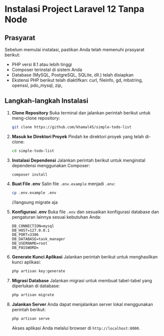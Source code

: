 # Instalasi Project Laravel 12 Tanpa Node

## Prasyarat

Sebelum memulai instalasi, pastikan Anda telah memenuhi prasyarat berikut:

-   PHP versi 8.1 atau lebih tinggi
-   Composer terinstal di sistem Anda
-   Database (MySQL, PostgreSQL, SQLite, dll.) telah disiapkan
-   Ekstensi PHP berikut telah diaktifkan:
    curl,
    fileinfo,
    gd,
    mbstring,
    openssl,
    pdo_mysql,
    zip,

## Langkah-langkah Instalasi

1. **Clone Repository**
   Buka terminal dan jalankan perintah berikut untuk meng-clone repository:
    ```bash
    git clone https://github.com/khamal45/simple-todo-list
    ```
2. **Masuk ke Direktori Proyek**
   Pindah ke direktori proyek yang telah di-clone:
    ```bash
    cd simple-todo-list
    ```
3. **Instalasi Dependensi**
   Jalankan perintah berikut untuk menginstal dependensi menggunakan Composer:
    ```bash
    composer install
    ```
4. **Buat File .env**
   Salin file `.env.example` menjadi `.env`:
    ```bash
    cp .env.example .env
    ```
    //langsung migrate aja
5. **Konfigurasi .env**
   Buka file `.env` dan sesuaikan konfigurasi database dan pengaturan lainnya sesuai kebutuhan Anda:
    ```plaintext
    DB_CONNECTION=mysql
    DB_HOST=127.0.0.1
    DB_PORT=3306
    DB_DATABASE=task_manager
    DB_USERNAME=root
    DB_PASSWORD=
    ```
6. **Generate Kunci Aplikasi**
   Jalankan perintah berikut untuk menghasilkan kunci aplikasi:
    ```bash
    php artisan key:generate
    ```
7. **Migrasi Database**
   Jalankan migrasi untuk membuat tabel-tabel yang diperlukan di database:

    ```bash
    php artisan migrate
    ```

8. **Jalankan Server**
   Anda dapat menjalankan server lokal menggunakan perintah berikut:
    ```bash
    php artisan serve
    ```
    Akses aplikasi Anda melalui browser di `http://localhost:8000`.
